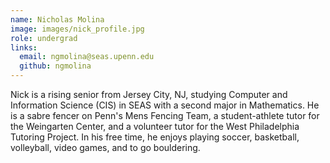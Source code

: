 ```yaml
---
name: Nicholas Molina
image: images/nick_profile.jpg
role: undergrad
links:
  email: ngmolina@seas.upenn.edu
  github: ngmolina
---
```


Nick is a rising senior from Jersey City, NJ, studying Computer and Information Science (CIS) in SEAS with a second major in Mathematics. 
He is a sabre fencer on Penn's Mens Fencing Team, a student-athlete tutor for the Weingarten Center, and a volunteer tutor for the West 
Philadelphia Tutoring Project. In his free time, he enjoys playing soccer, basketball, volleyball, video games, and to go bouldering.
